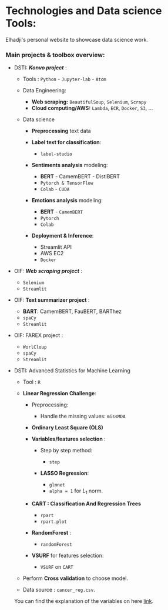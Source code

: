 # Technologies and Data science Tools:

Elhadji's personal website to showcase data science work.

### Main projects & toolbox overview:

- DSTI: _**Konvo project**_ :

  - Tools : `Python` - `Jupyter-lab` - `Atom`

  - Data Engineering:
    - **Web scraping:** `BeautifulSoup`, `Selenium`, `Scrapy`
    - **Cloud computing/AWS:**  `Lambda`, `ECR`, `Docker`, `S3`, ...

  - Data science
    - **Preprocessing** text data
    - **Label text for classification**:
      - `label-studio`

    - **Sentiments analysis** modeling:
      - **BERT** - CamemBERT - DistlBERT
      - `Pytorch & TensorFlow`
      - `Colab` - `CUDA`

    - **Emotions analysis** modeling:
      - **BERT** - `CamemBERT`
      - `Pytorch`
      - `Colab`

    - **Deployment & Inference**:
      - Streamlit API
      - AWS EC2
      - `Docker`

- OIF: _**Web scraping project**_ :
  - `Selenium`
  - `Streamlit`

- OIF: **Text summarizer project** :
  - **BART**: CamemBERT, FauBERT, BARThez
  - `spaCy`
  - `Streamlit`

- OIF: FAREX project :
  - `WorlCloup`
  - `spaCy`
  - `Streamlit`

- DSTI: Advanced Statistics for Machine Learning

  - Tool : `R`  

  - **Linear Regression Challenge**:
    - Preprocessing:
      - Handle the missing values: `missMDA`

    - **Ordinary Least Square (OLS)**

    - __Variables/features selection__ :
      - Step by step method:
        - `step`

      - **LASSO Regression**:
        - `glmnet`
        - `alpha = 1` for $L_1$ norm.

    - **CART : Classification And Regression Trees**
      - `rpart`
      - `rpart.plot`

    - **RandomForest** :
      - `randomForest`

    - **VSURF** for features selection:
      - `VSURF` on `CART`

  - Perform __Cross validation__ to choose model.

  - Data source : `cancer_reg.csv`.

  You can find the explanation of the variables on here
  [link](https://data.world/exercises/linear-regression-exercise-1/workspace/file?filename=cancer_reg.csv).
